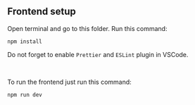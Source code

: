 ## Frontend setup

Open terminal and go to this folder. Run this command:

```
npm install
```

Do not forget to enable `Prettier` and `ESLint` plugin in VSCode.

&nbsp;

To run the frontend just run this command:
```
npm run dev
```